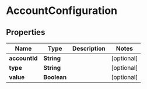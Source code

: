 

# AccountConfiguration


## Properties

| Name | Type | Description | Notes |
|------------ | ------------- | ------------- | -------------|
|**accountId** | **String** |  |  [optional] |
|**type** | **String** |  |  [optional] |
|**value** | **Boolean** |  |  [optional] |



